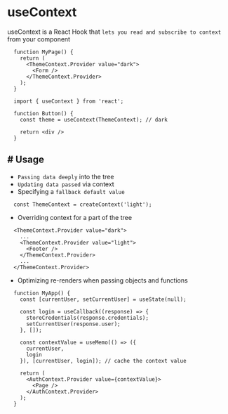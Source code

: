 # useContext

useContext is a React Hook that `lets you read and subscribe to context` from your component

```
  function MyPage() {
    return (
      <ThemeContext.Provider value="dark">
        <Form />
      </ThemeContext.Provider>
    );
  }
```

```
  import { useContext } from 'react';

  function Button() {
    const theme = useContext(ThemeContext); // dark

    return <div />
  }
```

## # Usage

- `Passing data deeply` into the tree
- `Updating data passed` via context
- Specifying a `fallback default value`

```
  const ThemeContext = createContext('light');
```

- Overriding context for a part of the tree

```
  <ThemeContext.Provider value="dark">
    ...
    <ThemeContext.Provider value="light">
      <Footer />
    </ThemeContext.Provider>
    ...
  </ThemeContext.Provider>
```

- Optimizing re-renders when passing objects and functions

```
  function MyApp() {
    const [currentUser, setCurrentUser] = useState(null);

    const login = useCallback((response) => {
      storeCredentials(response.credentials);
      setCurrentUser(response.user);
    }, []);

    const contextValue = useMemo(() => ({
      currentUser,
      login
    }), [currentUser, login]); // cache the context value

    return (
      <AuthContext.Provider value={contextValue}>
        <Page />
      </AuthContext.Provider>
    );
  }
```
